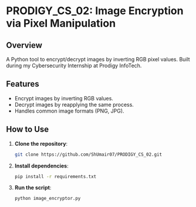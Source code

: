 # PRODIGY_CS_02: Image Encryption via Pixel Manipulation  
## Overview  
A Python tool to encrypt/decrypt images by inverting RGB pixel values. Built during my Cybersecurity Internship at Prodigy InfoTech.  

## Features  
- Encrypt images by inverting RGB values.  
- Decrypt images by reapplying the same process.  
- Handles common image formats (PNG, JPG).  

## How to Use  
1. **Clone the repository**:  
   ```bash  
   git clone https://github.com/ShUmair07/PRODIGY_CS_02.git
   
2. **Install dependencies**:  
   ```bash  
   pip install -r requirements.txt 

3. **Run the script**:  
   ```bash  
   python image_encryptor.py

